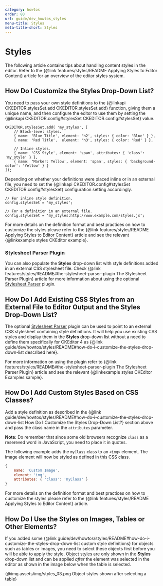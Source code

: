 ```yaml
---
category: howtos
order: 80
url: guide/dev_howtos_styles
menu-title: Styles
meta-title-short: Styles
---
```

<!--
Copyright (c) 2003-2023, CKSource Holding sp. z o.o. All rights reserved.
For licensing, see LICENSE.md.
-->

# Styles

The following article contains tips about handling content styles in the editor. Refer to the {@link features/styles/README Applying Styles to Editor Content} article for an overview of the editor styles system.


## How Do I Customize the Styles Drop-Down List?

You need to pass your own style definitions to the {@linkapi CKEDITOR.stylesSet.add CKEDITOR.stylesSet.add} function, giving them a unique name, and then configure the editor to use them by setting the {@linkapi CKEDITOR.config#stylesSet CKEDITOR.config#stylesSet} value.

	CKEDITOR.stylesSet.add( 'my_styles', [
		// Block-level styles.
		{ name: 'Blue Title', element: 'h2', styles: { color: 'Blue' } },
		{ name: 'Red Title',  element: 'h3', styles: { color: 'Red' } },

		// Inline styles.
		{ name: 'CSS Style', element: 'span', attributes: { 'class': 'my_style' } },
		{ name: 'Marker: Yellow', element: 'span', styles: { 'background-color': 'Yellow' } }
	]);

Depending on whether your definitions were placed inline or in an external file, you need to set the {@linkapi CKEDITOR.config#stylesSet CKEDITOR.config#stylesSet} configuration setting accordingly.

	// For inline style definition.
	config.stylesSet = 'my_styles';

	// For a definition in an external file.
	config.stylesSet = 'my_styles:http://www.example.com/styles.js';

For more details on the definition format and best practices on how to customize the styles please refer to the {@link features/styles/README Applying Styles to Editor Content} article and see the relevant {@linkexample styles CKEditor example}.


### Stylesheet Parser Plugin

You can also populate the **Styles** drop-down list with style definitions added in an external CSS stylesheet file. Check {@link features/styles/README#the-stylesheet-parser-plugin The Stylesheet Parser Plugin} article for more information about using the  optional [Stylesheet Parser](https://ckeditor.com/cke4/addon/stylesheetparser) plugin.


## How Do I Add Existing CSS Styles from an External File to Editor Output and the Styles Drop-Down List?

The optional [Stylesheet Parser](https://ckeditor.com/cke4/addon/stylesheetparser) plugin can be used to point to an external CSS stylesheet containing style definitions. It will help you use existing CSS styles and display them in the **Styles** drop-down list without a need to define them specifically for CKEditor 4 as {@link guide/dev/howtos/styles/README#how-do-i-customize-the-styles-drop-down-list described here}.

For more information on using the plugin refer to {@link features/styles/README#the-stylesheet-parser-plugin The Stylesheet Parser Plugin} article and see the relevant {@linkexample styles CKEditor Examples sample}.


## How Do I Add Custom Styles Based on CSS Classes?

Add a style definition as described in the {@link guide/dev/howtos/styles/README#how-do-i-customize-the-styles-drop-down-list How Do I Customize the Styles Drop-Down List?} section above and pass the class name in the `attributes` parameter.

**Note:** Do remember that since some old browsers recognize `class` as a resereved word in JavaScript, you need to place it in quotes.

The following example adds the `myClass` class to an `<img>` element. The image element will now be styled as defined in this CSS class.

```js
{
	name: 'Custom Image',
	element: 'img',
	attributes: { 'class': 'myClass' }
}
```

For more details on the definition format and best practices on how to customize the styles please refer to the {@link features/styles/README Applying Styles to Editor Content} article.


## How Do I Use the Styles on Images, Tables or Other Elements?

If you added some {@link guide/dev/howtos/styles/README#how-do-i-customize-the-styles-drop-down-list custom style definitions} for objects such as tables or images, you need to select these objects first before you will be able to apply the style. Object styles are only shown in the **Styles** drop-down list and can be applied *after* the element was selected in the editor as shown in the image below when the table is selected.

{@img assets/img/styles_03.png Object styles shown after selecting a table}
